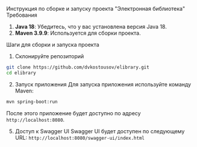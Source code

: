 Инструкция по сборке и запуску проекта "Электронная библиотека"
Требования
1. **Java 18**: Убедитесь, что у вас установлена версия Java 18.
2. **Maven 3.9.9**: Используется для сборки проекта.

Шаги для сборки и запуска проекта
1. Склонируйте репозиторий
```bash
git clone https://github.com/dvkostousov/elibrary.git
cd elibrary
```
2. Запуск приложения
Для запуска приложения используйте команду Maven:
```bash
mvn spring-boot:run
```
После этого приложение будет доступно по адресу `http://localhost:8080`.

5. Доступ к Swagger UI
Swagger UI будет доступен по следующему URL:
`http://localhost:8080/swagger-ui/index.html`
